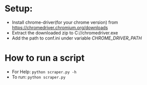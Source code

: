 # Setup:

- Install chrome-driver(for your chrome version) from https://chromedriver.chromium.org/downloads
- Extract the downloaded zip to C:/<path-to-chromedriver>/chromedriver.exe
- Add the path to conf.ini under variable *CHROME_DRIVER_PATH*


# How to run a script

- For Help: `python scraper.py -h`
- To run: `python scraper.py`
